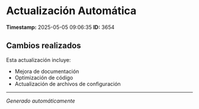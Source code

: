 # Actualización Automática

**Timestamp:** 2025-05-05 09:06:35
**ID:** 3654

## Cambios realizados

Esta actualización incluye:
- Mejora de documentación
- Optimización de código
- Actualización de archivos de configuración

---
*Generado automáticamente*
